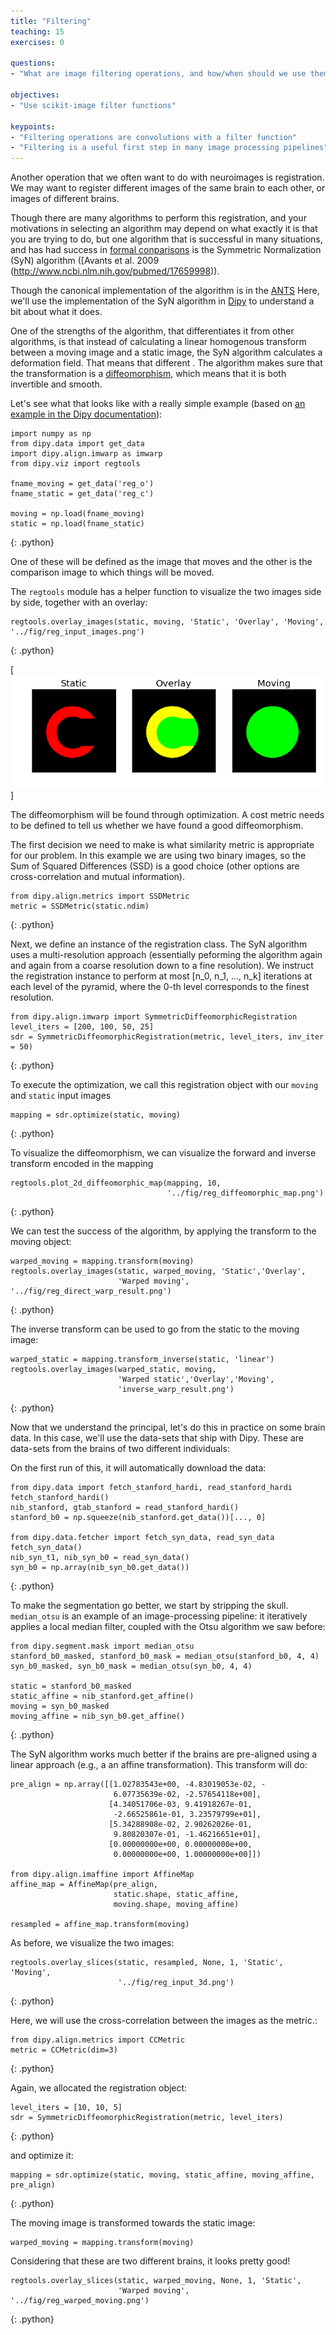 ```yaml
---
title: "Filtering"
teaching: 15
exercises: 0

questions:
- "What are image filtering operations, and how/when should we use them?"

objectives:
- "Use scikit-image filter functions"

keypoints:
- "Filtering operations are convolutions with a filter function"
- "Filtering is a useful first step in many image processing pipelines"
---
```


Another operation that we often want to do with neuroimages is registration.
We may want to register different images of the same brain to each other, or
images of different brains.

Though there are many algorithms to perform this registration, and your
motivations in selecting an algorithm may depend on what exactly it is that you
are trying to do, but one algorithm that is successful in many situations, and
has had success in [formal conparisons](http://www.ncbi.nlm.nih.gov/pubmed/19195496) is the Symmetric
Normalization (SyN) algorithm ([Avants et al. 2009 (http://www.ncbi.nlm.nih.gov/pubmed/17659998)).

Though the canonical implementation of the algorithm is in the [ANTS]() Here, we'll use the implementation of the SyN algorithm in
[Dipy](http://dipy.org/) to understand a bit about what it does.

One of the strengths of the algorithm, that differentiates it from other
algorithms, is that instead of calculating a linear homogenous transform between
a moving image and a static image, the SyN algorithm calculates a deformation
field. That means that different . The algorithm makes sure that the
transformation is a
[diffeomorphism](https://en.wikipedia.org/wiki/Diffeomorphism), which means
that it is both invertible and smooth.

Let's see what that looks like with a really simple example (based on [an example in the Dipy documentation](http://nipy.org/dipy/examples_built/syn_registration_2d.html#example-syn-registration-2d)):

~~~
import numpy as np
from dipy.data import get_data
import dipy.align.imwarp as imwarp
from dipy.viz import regtools

fname_moving = get_data('reg_o')
fname_static = get_data('reg_c')

moving = np.load(fname_moving)
static = np.load(fname_static)
~~~
{: .python}

One of these will be defined as the image that moves and the other is the
comparison image to which things will be moved.

The `regtools` module has a helper function to visualize the two images side by
side, together with an overlay:

~~~
regtools.overlay_images(static, moving, 'Static', 'Overlay', 'Moving', '../fig/reg_input_images.png')
~~~
{: .python}

[![Input to registration](../fig/reg_input_images.png)]

The diffeomorphism will be found through optimization. A cost metric needs to be
defined to tell us whether we have found a good diffeomorphism.

The first decision we need to make is what similarity metric is appropriate for
our problem. In this example we are using two binary images, so the Sum of
Squared Differences (SSD) is a good choice (other options are cross-correlation
and mutual information).

~~~
from dipy.align.metrics import SSDMetric
metric = SSDMetric(static.ndim)
~~~
{: .python}

Next, we define an instance of the registration class. The SyN algorithm uses a
multi-resolution approach (essentially peforming the algorithm again and again
from a coarse resolution down to a fine resolution). We instruct the
registration instance to perform at most [n_0, n_1, ..., n_k] iterations at each
level of the pyramid, where the 0-th level corresponds to the finest resolution.

~~~
from dipy.align.imwarp import SymmetricDiffeomorphicRegistration
level_iters = [200, 100, 50, 25]
sdr = SymmetricDiffeomorphicRegistration(metric, level_iters, inv_iter = 50)
~~~
{: .python}

To execute the optimization, we call this registration object with our `moving`
and `static` input images
~~~
mapping = sdr.optimize(static, moving)
~~~
{: .python}

To visualize the diffeomorphism, we can visualize the forward and inverse
transform encoded in the mapping

~~~
regtools.plot_2d_diffeomorphic_map(mapping, 10,
                                   '../fig/reg_diffeomorphic_map.png')
~~~
{: .python}

We can test the success of the algorithm, by applying the transform to the moving object:

~~~
warped_moving = mapping.transform(moving)
regtools.overlay_images(static, warped_moving, 'Static','Overlay',
                        'Warped moving', '../fig/reg_direct_warp_result.png')
~~~
{: .python}


The inverse transform can be used to go from the static to the moving image:

~~~
warped_static = mapping.transform_inverse(static, 'linear')
regtools.overlay_images(warped_static, moving,
                        'Warped static','Overlay','Moving',
                        'inverse_warp_result.png')
~~~
{: .python}


Now that we understand the principal, let's do this in practice on some brain
data. In this case, we'll use the data-sets that ship with Dipy. These are
data-sets from the brains of two different individuals:

On the first run of this, it will automatically download the data:

~~~
from dipy.data import fetch_stanford_hardi, read_stanford_hardi
fetch_stanford_hardi()
nib_stanford, gtab_stanford = read_stanford_hardi()
stanford_b0 = np.squeeze(nib_stanford.get_data())[..., 0]

from dipy.data.fetcher import fetch_syn_data, read_syn_data
fetch_syn_data()
nib_syn_t1, nib_syn_b0 = read_syn_data()
syn_b0 = np.array(nib_syn_b0.get_data())
~~~
{: .python}


To make the segmentation go better, we start by stripping the skull. `median_otsu` is an example of an image-processing pipeline: it iteratively applies a local median filter, coupled with the Otsu algorithm we saw before:

~~~
from dipy.segment.mask import median_otsu
stanford_b0_masked, stanford_b0_mask = median_otsu(stanford_b0, 4, 4)
syn_b0_masked, syn_b0_mask = median_otsu(syn_b0, 4, 4)

static = stanford_b0_masked
static_affine = nib_stanford.get_affine()
moving = syn_b0_masked
moving_affine = nib_syn_b0.get_affine()
~~~
{: .python}


The SyN algorithm works much better if the brains are pre-aligned using a linear
approach (e.g., a an affine transformation). This transform will do:

~~~
pre_align = np.array([[1.02783543e+00, -4.83019053e-02, -
                       6.07735639e-02, -2.57654118e+00],
                      [4.34051706e-03, 9.41918267e-01,
                       -2.66525861e-01, 3.23579799e+01],
                      [5.34288908e-02, 2.90262026e-01,
                       9.80820307e-01, -1.46216651e+01],
                      [0.00000000e+00, 0.00000000e+00,
                       0.00000000e+00, 1.00000000e+00]])

from dipy.align.imaffine import AffineMap
affine_map = AffineMap(pre_align,
                       static.shape, static_affine,
                       moving.shape, moving_affine)

resampled = affine_map.transform(moving)
~~~


As before, we visualize the two images:
~~~
regtools.overlay_slices(static, resampled, None, 1, 'Static', 'Moving',
                        '../fig/reg_input_3d.png')
~~~
{: .python}


Here, we will use the cross-correlation between the images as the metric.:

~~~
from dipy.align.metrics import CCMetric
metric = CCMetric(dim=3)
~~~
{: .python}

Again, we allocated the registration object:

~~~
level_iters = [10, 10, 5]
sdr = SymmetricDiffeomorphicRegistration(metric, level_iters)
~~~
{: .python}

and optimize it:

~~~
mapping = sdr.optimize(static, moving, static_affine, moving_affine, pre_align)
~~~
{: .python}

The moving image is transformed towards the static image:
~~~
warped_moving = mapping.transform(moving)
~~~

Considering that these are two different brains, it looks pretty good!

~~~
regtools.overlay_slices(static, warped_moving, None, 1, 'Static',
                        'Warped moving', '../fig/reg_warped_moving.png')
~~~
{: .python}
